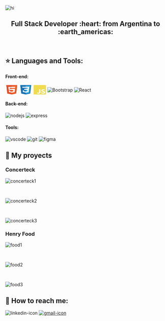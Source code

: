 ![hi](https://user-images.githubusercontent.com/87136807/179632228-365a2a5c-4d98-445d-ac83-f87eef3e85a2.gif)

<h2 align="center">
Full Stack Developer :heart: from Argentina to :earth_americas:
</h2>

&nbsp;&nbsp;


## :star: Languages and Tools:

#### Front-end:
<div>
  <img align="center" title="HTML5" alt="HTML" height="30" width="40" src="https://raw.githubusercontent.com/devicons/devicon/master/icons/html5/html5-original.svg">
  <img align="center" title="CSS" alt="CSS" height="30" width="40" src="https://raw.githubusercontent.com/devicons/devicon/master/icons/css3/css3-original.svg">
  <img align="center" title="JavaScript" alt="Js" height="30" width="40" src="https://raw.githubusercontent.com/devicons/devicon/master/icons/javascript/javascript-plain.svg">
  <img align="center" title="Bootstrap" alt="Bootstrap" height="30" width="40" src="https://cdn.jsdelivr.net/gh/devicons/devicon/icons/bootstrap/bootstrap-original.svg" />
  <img align="center" title="React" alt="React" height="30" width="40" src="https://cdn.jsdelivr.net/gh/devicons/devicon/icons/react/react-original.svg">
</div> 
  
#### Back-end:
<div>
  <img align="center" title="nodejs" alt="nodejs" height="30" width="40" src="https://cdn.jsdelivr.net/gh/devicons/devicon/icons/nodejs/nodejs-original.svg">
  <img align="center" title="Express" alt="express" height="30" width="40" src="https://cdn.jsdelivr.net/gh/devicons/devicon/icons/express/express-original.svg">
  </div>
  
#### Tools:
<div>
  <img align="center" alt="vscode" height="30" width="40" src="https://cdn.jsdelivr.net/gh/devicons/devicon/icons/vscode/vscode-original.svg" />
  <img align="center" alt="git" height="30" width="40" src="https://cdn.jsdelivr.net/gh/devicons/devicon/icons/git/git-original.svg" />
  <img align="center" alt="figma" height="30" width="40" src="https://cdn.jsdelivr.net/gh/devicons/devicon/icons/figma/figma-original.svg" />
  </div>

 
  ## :pushpin: My proyects
 
 <h3>Concerteck</h3> 
 
![concerteck1](https://user-images.githubusercontent.com/87136807/179634261-e9868069-f67b-4c4f-8195-8e00fa9bd577.jpg)

 </br>
 
![concerteck2](https://user-images.githubusercontent.com/87136807/179634408-e902322e-6db1-4ca2-8ca2-3d7873ad3842.jpg)
 
  </br>
  
![concerteck3](https://user-images.githubusercontent.com/87136807/179634438-02d8c04a-76b0-49f6-8d12-721219a58922.jpg)


<h3>Henry Food</h3>

  ![food1](https://user-images.githubusercontent.com/87136807/179634144-aef33e95-2e64-4ccf-9636-349bb853e6a5.jpg)
  
  </br>
  
  ![food2](https://user-images.githubusercontent.com/87136807/179634163-c486ce47-d448-40f7-8b08-da945867be73.jpg)
  
   </br>
   
  ![food3](https://user-images.githubusercontent.com/87136807/179634200-9f9dbc9d-ee85-49e9-b528-350ba334742b.jpg)


## :paperclip: How to reach me:
![linkedin-icon](https://user-images.githubusercontent.com/87136807/179635163-3929ca2c-7a78-4b67-9dac-a993aa137369.svg)
<a href="https://www.linkedin.com/in/solana-romero/" >
  ![gmail-icon](https://user-images.githubusercontent.com/87136807/179635298-a27aea31-f30d-414b-b78a-c9be1fe1f411.svg)
<a href="mailto:romerosolana@gmail.com" >


